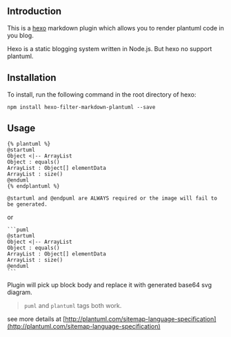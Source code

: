 ## Introduction

This is a [hexo](https://github.com/add358/hexo-filter-markdown-plantuml) markdown plugin which allows you to render plantuml code in you blog.

Hexo is a static blogging system written in Node.js.
But hexo no support plantuml.

## Installation

To install, run the following command in the root directory of hexo:
```
npm install hexo-filter-markdown-plantuml --save
```


## Usage
```
{% plantuml %}
@startuml
Object <|-- ArrayList
Object : equals()
ArrayList : Object[] elementData
ArrayList : size()
@enduml
{% endplantuml %}
```
    @startuml and @endpuml are ALWAYS required or the image will fail to be generated.

or
```
​```puml
@startuml
Object <|-- ArrayList
Object : equals()
ArrayList : Object[] elementData
ArrayList : size()
@enduml
​```
```
Plugin will pick up block body and replace it with generated base64 svg diagram.

> `puml` and `plantuml` tags both work.

see more details at [http://plantuml.com/sitemap-language-specification](http://plantuml.com/sitemap-language-specification)
